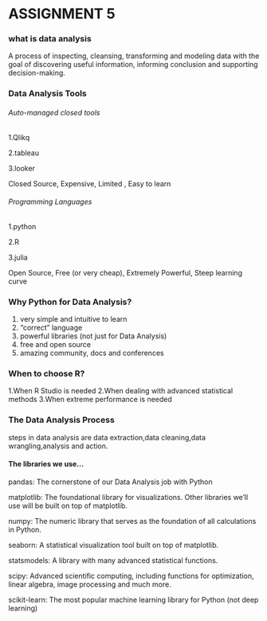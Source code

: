# ASSIGNMENT 5 
### what is data analysis
A process of inspecting, cleansing, transforming and modeling data with the goal of discovering useful information, informing conclusion and supporting decision-making.

### Data Analysis Tools
###### Auto-managed closed tools
1.Qlikq

2.tableau

3.looker

Closed Source,
 Expensive,
 Limited ,
 Easy to learn

###### Programming Languages
1.python

2.R

3.julia
 
 Open Source,
 Free (or very cheap), 
 Extremely Powerful,
 Steep learning curve


### Why Python for Data Analysis?
1. very simple and intuitive to learn
2. “correct” language
3. powerful libraries (not just for Data Analysis)
4. free and open source
5. amazing community, docs and conferences

### When to choose R?
1.When R Studio is needed
2.When dealing with advanced statistical methods
3.When extreme performance is needed

### The Data Analysis Process
steps in data analysis are data extraction,data cleaning,data wrangling,analysis and action.

#### The libraries we use...
pandas: The cornerstone of our Data Analysis job with Python

matplotlib: The foundational library for visualizations. Other libraries we’ll use will be built on top of matplotlib.

numpy: The numeric library that serves as the foundation of all calculations in Python.

seaborn: A statistical visualization tool built on top of matplotlib.

statsmodels: A library with many advanced statistical functions.

scipy: Advanced scientific computing, including functions for optimization, linear algebra, image processing and much more.

scikit-learn: The most popular machine learning library for Python (not deep learning)
